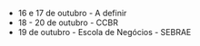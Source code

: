
- 16 e 17 de outubro - A definir
- 18 - 20 de outubro - CCBR
- 19 de outubro - Escola de Negócios - SEBRAE
